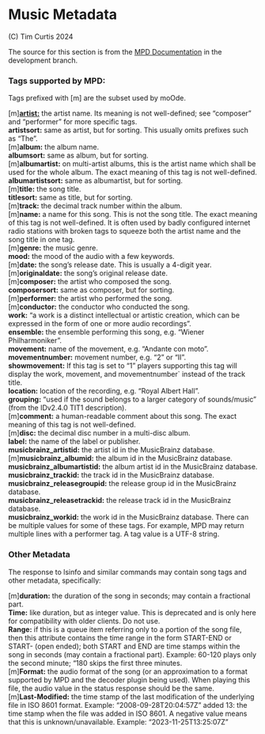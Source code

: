 <!-- Add links to top -->

Music Metadata <!-- omit in toc -->
===============================================

(C) Tim Curtis 2024  

The source for this section is from the [MPD Documentation](https://mpd.readthedocs.io/en/latest/protocol.html#tags) in the development branch.

### Tags supported by MPD:

Tags prefixed with [m] are the subset used by moOde.

[m]__<ins>artist:</ins>__ the artist name. Its meaning is not well-defined; see “composer” and “performer” for more specific tags.  
__artistsort:__ same as artist, but for sorting. This usually omits prefixes such as “The”.  
[m]__album:__ the album name.  
__albumsort:__ same as album, but for sorting.  
[m]__albumartist:__ on multi-artist albums, this is the artist name which shall be used for the whole album. The exact meaning of this tag is not well-defined.   
__albumartistsort:__ same as albumartist, but for sorting.  
[m]__title:__ the song title.  
__titlesort:__ same as title, but for sorting.  
[m]__track:__ the decimal track number within the album.  
[m]__name:__ a name for this song. This is not the song title. The exact meaning of this tag is not well-defined. It is often used by badly configured internet radio stations with broken tags to squeeze both the artist name and the song title in one tag.  
[m]__genre:__ the music genre.  
__mood:__ the mood of the audio with a few keywords.  
[m]__date:__ the song’s release date. This is usually a 4-digit year.  
[m]__originaldate:__ the song’s original release date.  
[m]__composer:__ the artist who composed the song.  
__composersort:__ same as composer, but for sorting.  
[m]__performer:__ the artist who performed the song.  
[m]__conductor:__ the conductor who conducted the song.  
__work:__ “a work is a distinct intellectual or artistic creation, which can be expressed in the form of one or more audio recordings”.  
__ensemble:__ the ensemble performing this song, e.g. “Wiener Philharmoniker”.    
__movement:__ name of the movement, e.g. “Andante con moto”.      
__movementnumber:__ movement number, e.g. “2” or “II”.    
__showmovement:__ If this tag is set to “1” players supporting this tag will display the work, movement, and movementnumber` instead of the track title.  
__location:__ location of the recording, e.g. “Royal Albert Hall”.  
__grouping:__ “used if the sound belongs to a larger category of sounds/music” (from the IDv2.4.0 TIT1 description).  
[m]__comment:__ a human-readable comment about this song. The exact meaning of this tag is not well-defined.  
[m]__disc:__ the decimal disc number in a multi-disc album.  
__label:__ the name of the label or publisher.  
__musicbrainz_artistid:__ the artist id in the MusicBrainz database.  
[m]__musicbrainz_albumid:__ the album id in the MusicBrainz database.  
__musicbrainz_albumartistid:__ the album artist id in the MusicBrainz database.  
__musicbrainz_trackid:__ the track id in the MusicBrainz database.  
__musicbrainz_releasegroupid:__ the release group id in the MusicBrainz database.  
__musicbrainz_releasetrackid:__ the release track id in the MusicBrainz database.  
__musicbrainz_workid:__ the work id in the MusicBrainz database.
There can be multiple values for some of these tags. For example, MPD may return multiple lines with a performer tag. A tag value is a UTF-8 string.  

### Other Metadata

The response to lsinfo and similar commands may contain song tags and other metadata, specifically:

[m]__duration:__ the duration of the song in seconds; may contain a fractional part.  
__Time:__ like duration, but as integer value. This is deprecated and is only here for compatibility with older clients. Do not use.  
__Range:__ if this is a queue item referring only to a portion of the song file, then this attribute contains the time range in the form START-END or START- (open ended); both START and END are time stamps within the song in seconds (may contain a fractional part). Example: 60-120 plays only the second minute; “180 skips the first three minutes.  
[m]__Format:__ the audio format of the song (or an approximation to a format supported by MPD and the decoder plugin being used). When playing this file, the audio value in the status response should be the same.  
[m]__Last-Modified:__ the time stamp of the last modification of the underlying file in ISO 8601 format. Example: “2008-09-28T20:04:57Z”
added 13: the time stamp when the file was added in ISO 8601. A negative value means that this is unknown/unavailable. Example: “2023-11-25T13:25:07Z”
